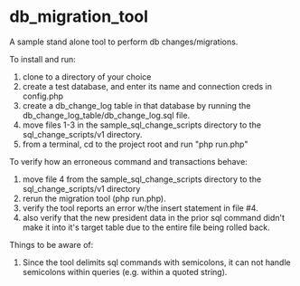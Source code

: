 # db_migration_tool
A sample stand alone tool to perform db changes/migrations.

To install and run:

1.  clone to a directory of your choice
2.  create a test database, and enter its name and connection creds in config.php
3.  create a db_change_log table in that database by running the db_change_log_table/db_change_log.sql file.
4.  move files 1-3 in the sample_sql_change_scripts directory to the sql_change_scripts/v1 directory.
5.  from a terminal, cd to the project root and run "php run.php"

To verify how an erroneous command and transactions behave:

1.  move file 4 from the sample_sql_change_scripts directory to the sql_change_scripts/v1 directory
2.  rerun the migration tool (php run.php).
3.  verify the tool reports an error w/the insert statement in file #4.
4.  also verify that the new president data in the prior sql command didn't make it into it's target table due to the entire file being rolled back.

Things to be aware of:

1.  Since the tool delimits sql commands with semicolons, it can not handle 
semicolons within queries (e.g. within a quoted string).
